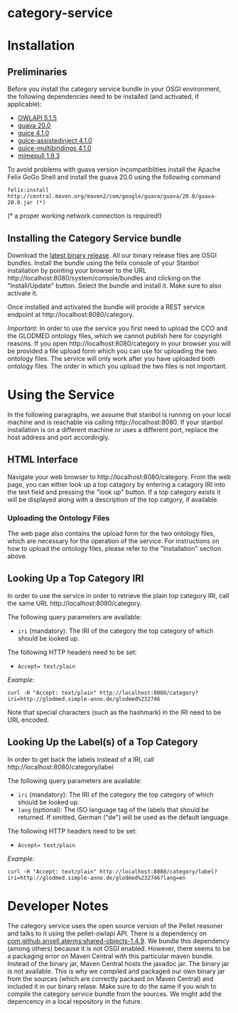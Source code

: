 # category-service

# Installation

## Preliminaries

Before you install the category service bundle in your OSGI environment, the following dependencies need to be installed (and activated, if applicable):

* [OWLAPI 5.1.5](http://central.maven.org/maven2/net/sourceforge/owlapi/owlapi-osgidistribution/5.1.5/owlapi-osgidistribution-5.1.5.jar)
* [guava 20.0](http://central.maven.org/maven2/com/google/guava/guava/20.0/guava-20.0.jar)
* [guice 4.1.0](http://central.maven.org/maven2/com/google/inject/guice/4.1.0/guice-4.1.0.jar)
* [guice-assistedinject 4.1.0](http://central.maven.org/maven2/com/google/inject/extensions/guice-assistedinject/4.1.0/guice-assistedinject-4.1.0.jar)
* [guice-multibindings 4.1.0](http://central.maven.org/maven2/com/google/inject/extensions/guice-multibindings/4.1.0/guice-multibindings-4.1.0.jar)
* [mimepull 1.9.3](http://central.maven.org/maven2/org/jvnet/mimepull/mimepull/1.9.3/mimepull-1.9.3.jar)

To avoid problems with guava version incompatiblities install the Apache Felix GoGo Shell and install the 
guava 20.0 using the following command
 

    felix:install http://central.maven.org/maven2/com/google/guava/guava/20.0/guava-20.0.jar (*)

(* a proper working network connection is required!)

## Installing the Category Service bundle

Download the [latest binary release](https://github.com/SimpleAnnoResearch/category-service/releases). All our binary release files are OSGI bundles. Install the bundle using the felix console of your Stanbol installation by pointing your browser to the URL http://localhost:8080/system/console/bundles and clicking on the "Install/Update" button. Select the bundle and install it. Make sure to also activate it.

Once installed and activated the bundle will provide a REST service endpoint at http://localhost:8080/category.

*Important:* In order to use the service you first need to upload the CCO and the GLODMED ontology files, which we cannot publish here for copyright reasons. If you open http://localhost:8080/category in your browser you will be provided a file upload form which you can use for uploading the two ontology files. The service will only work after you have uploaded both ontology files. The order in which you upload the two files is not important.

# Using the Service

In the following paragraphs, we assume that stanbol is running on your local machine and is reachable via calling http://localhost:8080. If your stanbol installation is on a different machine or uses a different port, replace the host address and port accordingly.

## HTML Interface

Navigate your web browser to http://localhost:8080/category. From the web page, you can either look up a top catagory by entering a catagory IRI into the text field and pressing the "look up" button. If a top category exists it will be displayed along with a description of the top catgory, if available.

### Uploading the Ontology Files

The web page also contains the upload form for the two ontology files, which are necessary for the operation of the service. For instructions on how to upload the ontology files, please refer to the "Installation" section above.

## Looking Up a Top Category IRI

In order to use the service in order to retrieve the plain top category IRI, call the same URL http://localhost:8080/category.

The following query parameters are available:

* `iri` (mandatory): The IRI of the category the top category of which should be looked up.

The following HTTP headers need to be set:

* `Accept= text/plain`

*Example:*

`curl -H "Accept: text/plain" http://localhost:8080/category?iri=http://glodmed.simple-anno.de/glodmed%232746`

Note that special characters (such as the hashmark) in the IRI need to be URL encoded.

## Looking Up the Label(s) of a Top Category

In order to get back the labels instead of a IRI, call http://localhost:8080/category/label

The following query parameters are available:

* `iri` (mandatory): The IRI of the category the top category of which should be looked up.
* `lang` (optional): The ISO language tag of the labels that should be returned. If omitted, German ("de") will be used as the default language.

The following HTTP headers need to be set:

* `Accept= text/plain`

*Example:*

`curl -H "Accept: text/plain" http://localhost:8080/category/label?iri=http://glodmed.simple-anno.de/glodmed%232746?lang=en`

# Developer Notes

The category service uses the open source version of the Pellet reasoner and talks to it using the pellet-owlapi API. There is a dependency on [com.github.ansell.aterms:shared-objects-1.4.9](https://mvnrepository.com/artifact/com.github.ansell.aterms/shared-objects/1.4.9). We bundle this dependency (among others) because it is not OSGI enabled. However, there seems to be a packaging error on Maven Central with this particular maven bundle. Instead of the binary jar, Maven Central hosts the javadoc jar. The binary jar is not available. This is why we compiled and packaged our own binary jar from the sources (which are correctly packaed on Maven Central) and included it in our binary relase. Make sure to do the same if you wish to compile the category service bundle from the sources. We might add the depencency in a local repository in the future.
